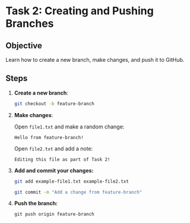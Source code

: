 # Task 2: Creating and Pushing Branches

## Objective
Learn how to create a new branch, make changes, and push it to GitHub.

## Steps
1. **Create a new branch**:
   ```bash
   git checkout -b feature-branch

2. **Make changes**:
   
   Open `file1.txt` and make a random change:

      ```text
      Hello from feature-branch!
      ```

   Open `file2.txt` and add a note:

   ```text
   Editing this file as part of Task 2!
   
3. **Add and commit your changes:**

   ```bash
   git add example-file1.txt example-file2.txt

   git commit -m "Add a change from feature-branch"

4. **Push the branch:**
   ```
   git push origin feature-branch